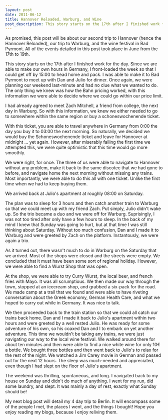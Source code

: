 ```yaml
---
layout: post
date: 2011-06-12
title: Hannover Reloaded, Warburg, and Wine
post_description: This story starts on the 17th after I finished work for the day. Since we are able to make our own hours in Germany, I front-loaded the week so that I could get off by 15:00 to head home and pack. I was able to make it to Bad Pyrmont to meet up with Dan and Julio for dinner. Once again, we were planning our weekend last-minute and had no clue what we wanted to do. The only thing we knew was how the Bahn pricing worked, with this information we were able to decide where we could go within our price limit.
---
```

As promised, this post will be about our second trip to Hannover (hence the Hannover Reloaded), our trip to Warburg, and the wine festival in Bad Pyrmont. All of the events detailed in this post took place in June from the 17th to 19th.

This story starts on the 17th after I finished work for the day. Since we are able to make our own hours in Germany, I front-loaded the week so that I could get off by 15:00 to head home and pack. I was able to make it to Bad Pyrmont to meet up with Dan and Julio for dinner. Once again, we were planning our weekend last-minute and had no clue what we wanted to do. The only thing we knew was how the Bahn pricing worked, with this information we were able to decide where we could go within our price limit.

I had already agreed to meet Zach Mitchell, a friend from college, the next day in Warburg. So with this information, we knew we either needed to go to somewhere within the same region or buy a schoneswochenende ticket.

 With this ticket, you are able to travel anywhere in Germany from 0:00 the day you buy it to 03:00 the next morning. So naturally, we decided we would buy the Schoneswochenende ticket and leave for Hannover at midnight ... yet again. However, after miserably failing the first time we attempted this, we were quite optimistic that this time would go more smoothly.



We were right, for once. The three of us were able to navigate to Hannover without any problem, make it back to the same discotec that we had gone to before, and navigate home the next morning without missing any trains. Most importantly, we were able to do this all with one ticket. Unlike the first time when we had to keep buying them.

We arrived back at Julio's apartment at roughly 08:00 on Saturday.

The plan was to sleep for 3 hours and then catch another train to Warburg so that we could meet up with my friend Zach. Put simply, Julio didn't wake up. So the trio became a duo and we were off for Warburg. Suprisingly, I was not too tired after only have a few hours to sleep. In the back of my mind I knew that Sunday was going to hurt, but at that time I was still thinking about Saturday. Without too much confusion, Dan and I made it to Warburg and were greeted by Zach on the platform. Instantously, we were again a trio.

As it turned out, there wasn't much to do in Warburg on the Saturday that we arrived. Most of the shops were closed and the streets were empty. We concluded that it must have been some sort of regional holiday. However, we were able to find a Wurst Shop that was open.



At the shop, we were able to try Curry Wurst, the local beer, and french fries with Mayo. It was all scrumptious. We then made our way through the town, stopped at an icecream shop, and grabbed a six-pack for the road. We made camp at a trail that we found and were able to have riveting conversation about the Greek economy, German Health Care, and what we hoped to carry out while in Germany. It was nice to talk.





We then proceeded back to the train station so that we could all catch our trains back home. Dan and I made it back to Julio's apartment within two hours and were greeted by a well rested Julio. He was ready for some adventure of his own, so his coaxed Dan and I to embark on yet another adventure. This time we wouldn't be taking any trains, we were just navigating our way to the local wine festival. We walked around there for about ten minutes and then were able to find a nice white wine for only 10€ a bottle. We bought three bottles and then went back to Julio's to relax for the rest of the night. We watched a Jim Carey movie in German and passed out for the next 12 hours. The sleep was much-needed and appreciated, even though I had slept on the floor of Julio's apartment.

The weekend was thrilling, spontaneous, and long. I navigated back to my house on Sunday and didn't do much of anything. I went for my run, did some laundry, and slept. It was mainly a day of rest, exactly what Sunday should be!

My next blog post will detail my 4 day trip to Berlin. It will encompass some of the people I met, the places I went, and the things I bought! Hope you enjoy reading my blogs, because I enjoy reliving them.
